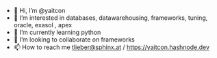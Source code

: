 - 👋 Hi, I’m @yaitcon
- 👀 I’m interested in databases, datawarehousing, frameworks, tuning, oracle, exasol , apex
- 🌱 I’m currently learning python
- 💞️ I’m looking to collaborate on frameworks
- 📫 How to reach me tlieber@sphinx.at / https://yaitcon.hashnode.dev

<!---
yaitcon/yaitcon is a ✨ special ✨ repository because its `README.md` (this file) appears on your GitHub profile.
You can click the Preview link to take a look at your changes.
--->
